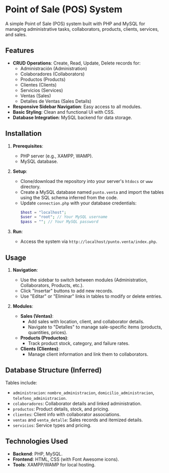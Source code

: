 # Point of Sale (POS) System

A simple Point of Sale (POS) system built with PHP and MySQL for managing administrative tasks, collaborators, products, clients, services, and sales.

## Features

- **CRUD Operations**: Create, Read, Update, Delete records for:
  - Administración (Administration)
  - Colaboradores (Collaborators)
  - Productos (Products)
  - Clientes (Clients)
  - Servicios (Services)
  - Ventas (Sales)
  - Detalles de Ventas (Sales Details)
- **Responsive Sidebar Navigation**: Easy access to all modules.
- **Basic Styling**: Clean and functional UI with CSS.
- **Database Integration**: MySQL backend for data storage.

## Installation

1. **Prerequisites**:
   - PHP server (e.g., XAMPP, WAMP).
   - MySQL database.

2. **Setup**:
   - Clone/download the repository into your server's `htdocs` or `www` directory.
   - Create a MySQL database named `punto.venta` and import the tables using the SQL schema inferred from the code.
   - Update `connection.php` with your database credentials:
     ```php
     $host = "localhost";
     $user = "root"; // Your MySQL username
     $pass = ""; // Your MySQL password
     ```

3. **Run**:
   - Access the system via `http://localhost/punto.venta/index.php`.

## Usage

1. **Navigation**:
   - Use the sidebar to switch between modules (Administration, Collaborators, Products, etc.).
   - Click "Insertar" buttons to add new records.
   - Use "Editar" or "Eliminar" links in tables to modify or delete entries.

2. **Modules**:
   - **Sales (Ventas)**:
     - Add sales with location, client, and collaborator details.
     - Navigate to "Detalles" to manage sale-specific items (products, quantities, prices).
   - **Products (Productos)**:
     - Track product stock, category, and failure rates.
   - **Clients (Clientes)**:
     - Manage client information and link them to collaborators.

## Database Structure (Inferred)

Tables include:
- `administracion`: `nombre_administracion`, `domicilio_administracion`, `telefono_administracion`.
- `colaboradores`: Collaborator details and linked administration.
- `productos`: Product details, stock, and pricing.
- `clientes`: Client info with collaborator associations.
- `ventas` and `venta_detalle`: Sales records and itemized details.
- `servicios`: Service types and pricing.

## Technologies Used

- **Backend**: PHP, MySQL.
- **Frontend**: HTML, CSS (with Font Awesome icons).
- **Tools**: XAMPP/WAMP for local hosting.
